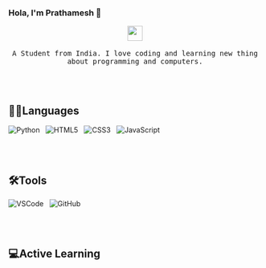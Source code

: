 ### Hola, I'm Prathamesh 👋

<p align="center">
  <img src="https://user-images.githubusercontent.com/5679180/79618120-0daffb80-80be-11ea-819e-d2b0fa904d07.gif" width="30px">
  <br><br>
  <samp>
   A Student from India. I love coding and learning new thing about programming and computers.
  </samp> 
</p>

<br><br>

## 👨‍💻Languages

<p>
    <img src="https://img.shields.io/badge/python%20-3776AB.svg?&style=for-the-badge&logo=python&logoColor=white" alt="Python">&nbsp;&nbsp;
    <img src="https://img.shields.io/badge/html5%20-E34F26.svg?&style=for-the-badge&logo=html5&logoColor=white" alt="HTML5">&nbsp;&nbsp;
    <img src="https://img.shields.io/badge/css3%20-1572B6.svg?&style=for-the-badge&logo=css3&logoColor=white" alt="CSS3">&nbsp;&nbsp;
    <img src="https://img.shields.io/badge/javascript%20-%23F7DF1E.svg?&style=for-the-badge&logo=javascript&logoColor=white" alt="JavaScript">
</p>

<br><br>

## 🛠Tools
<p>
    <img src="https://img.shields.io/badge/VScode%20-007ACC.svg?&style=for-the-badge&logo=visual-studio-code&logoColor=white" alt="VSCode">&nbsp;&nbsp;
    <img src="https://img.shields.io/badge/GitHub%20-181717.svg?&style=for-the-badge&logo=github&logoColor=white&link=https://github.com/Prathamesh-B" alt="GitHub">
</p>

<br><br>

## 💻Active Learning
